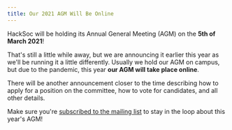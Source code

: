 ```yaml
---
title: Our 2021 AGM Will Be Online
---
```


HackSoc will be holding its Annual General Meeting (AGM) on the
**5th of March 2021**! 

That's still a little while away, but we are announcing it earlier this year as
we'll be running it a little differently. Usually we hold our AGM on campus, but
due to the pandemic, this year **our AGM will take place online**.

There will be another announcement closer to the time describing how to apply
for a position on the committee, how to vote for candidates, and all other
details. 

Make sure you're [subscribed to the mailing list](https://forms.gle/N95yNoonXnTQmgyL7)
to stay in the loop about this year's AGM!
